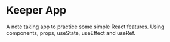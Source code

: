 # Keeper App

A note taking app to practice some simple React features. Using components, props, useState, useEffect and useRef.
